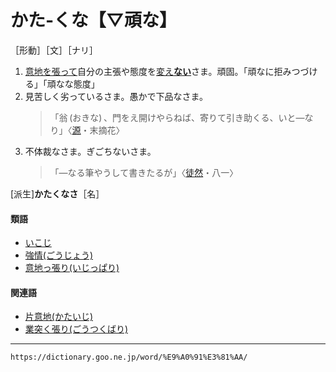 # かた‐くな【▽頑な】

［形動］［文］［ナリ］

1. [意地を張って](いじっぱり（意地っ張り）)自分の主張や態度を[変え**ない**](かえる（変える）)さま。頑固。「頑なに拒みつづける」「頑なな態度」
2. 見苦しく劣っているさま。愚かで下品なさま。
    >「翁 (おきな) 、門をえ開けやらねば、寄りて引き助くる、いと―なり」〈[源](https://dictionary.goo.ne.jp/word/%E6%BA%90%E6%B0%8F%E7%89%A9%E8%AA%9E/#jn-69890)・末摘花〉
3. 不体裁なさま。ぎごちないさま。
    >「―なる筆やうして書きたるが」〈[徒然](https://dictionary.goo.ne.jp/word/%E5%BE%92%E7%84%B6%E8%8D%89/#jn-148773)・八一〉
        

\[派生\]**かたくなさ**［名］

#### 類語

-   [いこじ](https://dictionary.goo.ne.jp/word/%E6%84%8F%E5%9B%BA%E5%9C%B0/#jn-10873)
-   [強情(ごうじょう)](ごうじょう（強情／剛情）)
-   [意地っ張り(いじっぱり)](いじっぱり（意地っ張り）)

#### 関連語

-   [片意地(かたいじ)](https://dictionary.goo.ne.jp/word/%E7%89%87%E6%84%8F%E5%9C%B0/#jn-41683)
-   [業突く張り(ごうつくばり)](https://dictionary.goo.ne.jp/word/%E6%A5%AD%E7%AA%81%E3%81%8F%E5%BC%B5%E3%82%8A/#jn-74294)

---
`https://dictionary.goo.ne.jp/word/%E9%A0%91%E3%81%AA/`